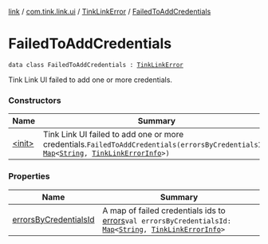 [link](../../../index.md) / [com.tink.link.ui](../../index.md) / [TinkLinkError](../index.md) / [FailedToAddCredentials](./index.md)

# FailedToAddCredentials

`data class FailedToAddCredentials : `[`TinkLinkError`](../index.md)

Tink Link UI failed to add one or more credentials.

### Constructors

| Name | Summary |
|---|---|
| [&lt;init&gt;](-init-.md) | Tink Link UI failed to add one or more credentials.`FailedToAddCredentials(errorsByCredentialsId: `[`Map`](https://kotlinlang.org/api/latest/jvm/stdlib/kotlin.collections/-map/index.html)`<`[`String`](https://kotlinlang.org/api/latest/jvm/stdlib/kotlin/-string/index.html)`, `[`TinkLinkErrorInfo`](../../-tink-link-error-info/index.md)`>)` |

### Properties

| Name | Summary |
|---|---|
| [errorsByCredentialsId](errors-by-credentials-id.md) | A map of failed credentials ids to [errors](../../-tink-link-error-info/index.md)`val errorsByCredentialsId: `[`Map`](https://kotlinlang.org/api/latest/jvm/stdlib/kotlin.collections/-map/index.html)`<`[`String`](https://kotlinlang.org/api/latest/jvm/stdlib/kotlin/-string/index.html)`, `[`TinkLinkErrorInfo`](../../-tink-link-error-info/index.md)`>` |
